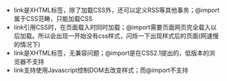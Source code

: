 - link是XHTML标签，除了加载CSS外，还可以定义RSS等其他事务；@import属于CSS范畴，只能加载CSS
- link引用CSS时，在页面载入时同时加载；@import需要页面网页完全载入以后加载。所以会出现一开始没有css样式，闪烁一下出现样式后的页面(网速慢的情况下)
- link是XHTML标签，无兼容问题；@import是在CSS2.1提出的，低版本的浏览器不支持
- link支持使用Javascript控制DOM去改变样式；而@import不支持